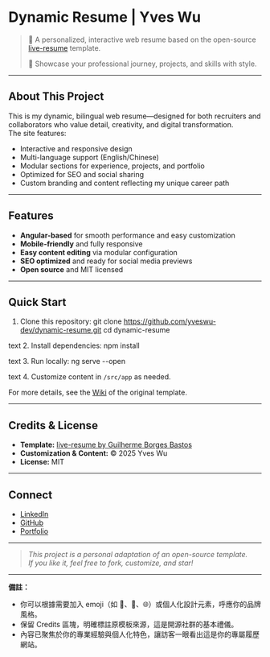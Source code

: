 
# Dynamic Resume | Yves Wu

> 🚀 A personalized, interactive web resume based on the open-source [live-resume](https://github.com/guilhermeborgesbastos/live-resume) template.  
>  
> 📃 Showcase your professional journey, projects, and skills with style.

---

## About This Project

This is my dynamic, bilingual web resume—designed for both recruiters and collaborators who value detail, creativity, and digital transformation.  
The site features:

- Interactive and responsive design
- Multi-language support (English/Chinese)
- Modular sections for experience, projects, and portfolio
- Optimized for SEO and social sharing
- Custom branding and content reflecting my unique career path

---

## Features

- **Angular-based** for smooth performance and easy customization
- **Mobile-friendly** and fully responsive
- **Easy content editing** via modular configuration
- **SEO optimized** and ready for social media previews
- **Open source** and MIT licensed

---

## Quick Start

1. Clone this repository:
git clone https://github.com/yveswu-dev/dynamic-resume.git
cd dynamic-resume

text
2. Install dependencies:
npm install

text
3. Run locally:
ng serve --open

text
4. Customize content in `/src/app` as needed.

For more details, see the [Wiki](https://github.com/guilhermeborgesbastos/live-resume/wiki) of the original template.

---

## Credits & License

- **Template:** [live-resume by Guilherme Borges Bastos](https://github.com/guilhermeborgesbastos/live-resume)
- **Customization & Content:** © 2025 Yves Wu  
- **License:** MIT

---

## Connect

- [LinkedIn](https://linkedin.com/in/yveswu-tech)
- [GitHub](https://github.com/yveswu-dev)
- [Portfolio](https://yveself.github.io/dynamic-resume/en)

---

> _This project is a personal adaptation of an open-source template.  
> If you like it, feel free to fork, customize, and star!_

---

**備註：**  
- 你可以根據需要加入 emoji（如 🚀、📃、🌐）或個人化設計元素，呼應你的品牌風格。
- 保留 Credits 區塊，明確標註原模板來源，這是開源社群的基本禮儀。
- 內容已聚焦於你的專業經驗與個人化特色，讓訪客一眼看出這是你的專屬履歷網站。
